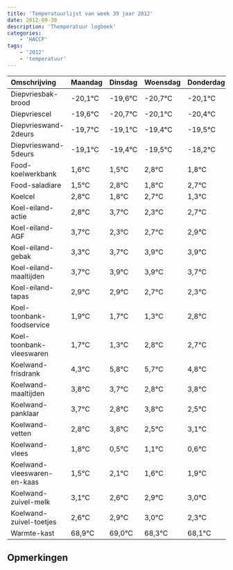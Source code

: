 ```yaml
---
title: 'Temperatuurlijst van week 39 jaar 2012'
date: 2012-09-30
description: 'Themperatuur logboek'
categories:
    - 'HACCP'
tags:
    - '2012'
    - 'temperatuur'
---
```

|Omschrijving|Maandag|Dinsdag|Woensdag|Donderdag|Vrijdag|Zaterdag|Zondag|
|:---|:---|:---|:---|:---|:---|:---|:---|
|Diepvriesbak-brood|-20,1°C|-19,6°C|-20,7°C|-20,1°C|-20,4°C|-20,5°C|-19,2°C|
|Diepvriescel|-19,6°C|-20,7°C|-20,1°C|-20,4°C|-20,5°C|-19,2°C|-20,2°C|
|Diepvrieswand-2deurs|-19,7°C|-19,1°C|-19,4°C|-19,5°C|-18,2°C|-19,2°C|-18,3°C|
|Diepvrieswand-5deurs|-19,1°C|-19,4°C|-19,5°C|-18,2°C|-19,2°C|-18,3°C|-19,7°C|
|Food-koelwerkbank|1,6°C|1,5°C|2,8°C|1,8°C|2,7°C|1,3°C|1,7°C|
|Food-saladiare|1,5°C|2,8°C|1,8°C|2,7°C|1,3°C|1,7°C|1,9°C|
|Koelcel|2,8°C|1,8°C|2,7°C|1,3°C|1,7°C|1,9°C|1,9°C|
|Koel-eiland-actie|2,8°C|3,7°C|2,3°C|2,7°C|2,9°C|2,9°C|2,7°C|
|Koel-eiland-AGF|3,7°C|2,3°C|2,7°C|2,9°C|2,9°C|2,7°C|2,3°C|
|Koel-eiland-gebak|3,3°C|3,7°C|3,9°C|3,9°C|3,7°C|3,3°C|4,8°C|
|Koel-eiland-maaltijden|3,7°C|3,9°C|3,9°C|3,7°C|3,3°C|4,8°C|4,7°C|
|Koel-eiland-tapas|2,9°C|2,9°C|2,7°C|2,3°C|3,8°C|3,7°C|2,8°C|
|Koel-toonbank-foodservice|1,9°C|1,7°C|1,3°C|2,8°C|2,7°C|1,8°C|2,8°C|
|Koel-toonbank-vleeswaren|1,7°C|1,3°C|2,8°C|2,7°C|1,8°C|2,8°C|1,5°C|
|Koelwand-frisdrank|4,3°C|5,8°C|5,7°C|4,8°C|5,8°C|4,5°C|5,1°C|
|Koelwand-maaltijden|3,8°C|3,7°C|2,8°C|3,8°C|2,5°C|3,1°C|2,6°C|
|Koelwand-panklaar|3,7°C|2,8°C|3,8°C|2,5°C|3,1°C|2,6°C|2,9°C|
|Koelwand-vetten|2,8°C|3,8°C|2,5°C|3,1°C|2,6°C|2,9°C|3,0°C|
|Koelwand-vlees|1,8°C|0,5°C|1,1°C|0,6°C|0,9°C|1,0°C|0,3°C|
|Koelwand-vleeswaren-en-kaas|1,5°C|2,1°C|1,6°C|1,9°C|2,0°C|1,3°C|1,1°C|
|Koelwand-zuivel-melk|3,1°C|2,6°C|2,9°C|3,0°C|2,3°C|2,1°C|3,4°C|
|Koelwand-zuivel-toetjes|2,6°C|2,9°C|3,0°C|2,3°C|2,1°C|3,4°C|2,9°C|
|Warmte-kast|68,9°C|69,0°C|68,3°C|68,1°C|69,4°C|68,9°C|68,2°C|

## Opmerkingen


